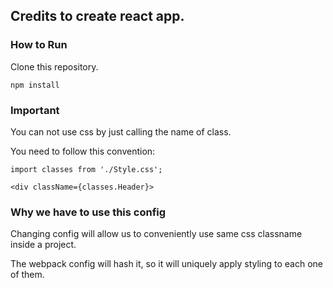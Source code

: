 ## Credits to create react app.

### How to Run

Clone this repository.

`npm install`

### Important

You can not use css by just calling the name of class.

You need to follow this convention:

`import classes from './Style.css';`

`<div className={classes.Header}>`

### Why we have to use this config

Changing config will allow us to conveniently use same css classname inside a project.

The webpack config will hash it, so it will uniquely apply styling to each one of them.
